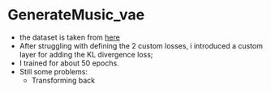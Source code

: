 # GenerateMusic_vae

- the dataset is taken from [here](https://www.kaggle.com/datasets/andradaolteanu/gtzan-dataset-music-genre-classification)
- After struggling with defining the 2 custom losses, i introduced a custom layer for adding the KL divergence loss;
- I trained for about 50 epochs.
- Still some problems:
  - Transforming back
